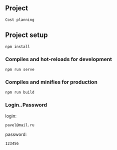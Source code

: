 ## Project 
```
Сost planning
```

## Project setup
```
npm install
```

### Compiles and hot-reloads for development
```
npm run serve
```

### Compiles and minifies for production
```
npm run build
```
### Login..Password
login:
```
pavel@mail.ru
```
password:
```
123456
```

